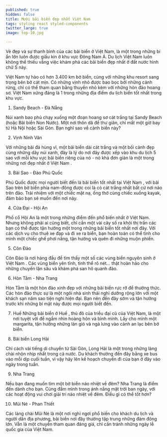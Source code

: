 ```yaml
---
published: true
hidden: false
title: Mười bãi biển đẹp nhất Việt Nam
tags: styling react styled-components
twitter_large: true
image: top-10.jpg

---
```


Vẻ đẹp và sự thanh bình của các bãi biển ở Việt Nam, là một trong những bí ẩn lớn luôn được giấu kín ở khu vực Đông Nam Á. Du lịch Việt Nam luôn không thể thiếu vắng việc khám phá các bãi biển đẹp nhất ở đất nước hình chữ S này.

Việt Nam tự hào có hơn 3.400 km bờ biển, cùng với những khu resort sang trọng bên bờ cát mịn. Có những vịnh nhỏ được bao bọc bởi những cánh rừng, chỉ có thể tham quan bằng thuyền nhỏ kèm với những hòn đảo hoang sơ. Việt Nam xứng đáng là 1 trong những địa điểm du lịch biển tốt nhất trong khu vực.

1. Sandy Beach - Đà Nẵng

Núi xanh bao phủ chạy xuống một đoạn hoang sơ cát trắng tại Sandy Beach (hoặc Bãi biển Non Nước). Một nơi thôn dã để thư giãn, chỉ mất một giờ bay từ Hà Nội hoặc Sài Gòn. Bạn nghĩ sao về cảnh biển này?

2. Vịnh Ninh Vân

Với những bãi đá hùng vĩ, một bãi biển dài cát trắng và một bối cảnh đẹp cùng những dãy núi xanh, đây là lý do nơi đây được xếp vào khu du lịch 5 sao với mỗi khu vực bãi biển riêng của nó - nó khá đơn giản là một trong những nơi đẹp nhất ở Việt Nam .

3. Bãi Sao - Đảo Phú Quốc

Phú Quốc được mọi người biết đến là bãi biển tốt nhất tại Việt Nam , với bãi Sao trên bờ biển phía nam-đông được coi là có cát trắng nhất bất cứ nơi nào trên đảo. Trải nhiệm với một chiếc mặt nạ, ống thở cùng chiếc xuồng kayak, đảm bảo bạn sẽ muốn đến nơi này.

4. Cửa Đại - Hội An

Phố cổ Hội An là một trong những điểm đến phổ biến nhất ở Việt Nam. Nhưng không phải ai cũng biết, chỉ cần một vài cây số ra khỏi thị trấn các bạn có thể được tận hưởng một trong những bãi biển tốt nhất nơi đây. Với các dịch vụ cho thuê xe đạp và đi xe ra biển, bạn hoàn toàn có thể tình cho mình một chiếc ghế phơi nắng, tận hưởng và quên đi những muộn phiền.

5. Côn Đảo

Côn Đảo là nơi hàng đầu để tìm thấy một số các vùng biển nguyên sinh ở Việt Nam . Các vùng biển yên tĩnh, tinh thể rõ nét… thật hoàn hảo cho những chuyến lặn sâu và khám phá san hô quanh đảo.

6. Hòn Tằm - Nha Trang

Hòn Tằm là một hòn đảo xinh đẹp với những bãi biển rực rỡ để thưởng thức. Các hòn đảo thực sự là một ngôi nhà sinh thái nghỉ dưỡng rộng lớn với một khách sạn năm sao tiện nghi hiện đại. Bạn nên đến đây sớm và tận hưởng trước khi những bí mật này được mọi người biết đến.

7. Huế
Những bãi biển ở Huế , thủ đô của triều đại cũ của Việt Nam, là một nơi tuyệt vời để ngắm nhìn hoàng hôn và bình minh. Lấy cho mình một margarita, tận hưởng những làn gió và ngả lưng vào cảnh an lạc bên bờ biển.


8. Bãi biển Long Hải

Chỉ cách vài tiếng di chuyển từ Sài Gòn, Long Hải là một trong những làng chài nhộn nhịp nhất trong cả nước. Du khách thường đến đây bằng xe bus vào mỗi dịp cuối tuần, vì vậy hãy lên kế hoạch chuyến đi của bạn ở đây vào ngày trong tuần.

9. Nha Trang

Nếu bạn đang muốn tìm một bờ biển náo nhiệt về đêm? Nha Trang là điểm đến dành cho bạn. Cùng đắm mình trong ánh nắng mặt trời ban ngày, với các hoạt động vui chơi giải trí náo nhiệt về đêm. Điều gì có thể tốt hơn?

10. Mũi Né - Phan Thiết

Các làng chài Mũi Né là một nơi nghỉ ngơi phổ biến cho khách du lịch và người dân địa phương, bãi biển nơi đây thường tập trung những đám đông lớn. Vẫn là một chuyến tham quan đáng giá, chỉ cần tránh những ngày lễ quốc gia của Việt Nam.